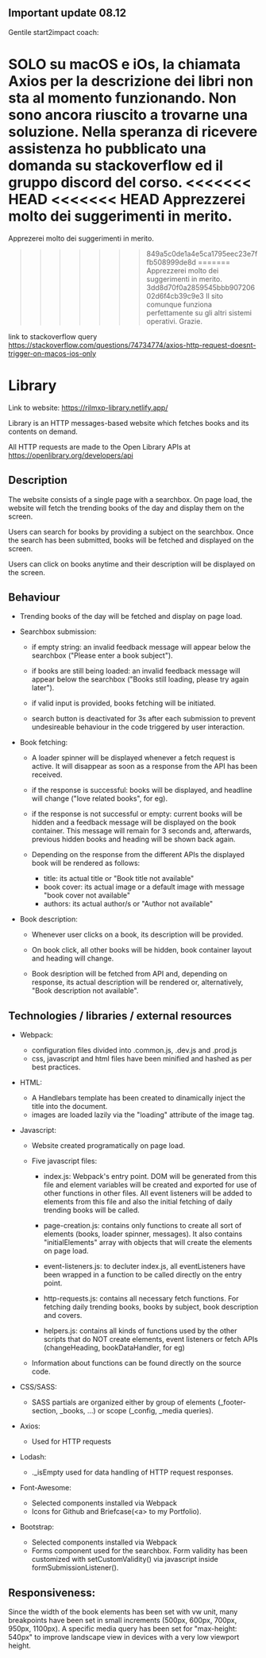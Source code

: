 ## Important update 08.12

Gentile start2impact coach:

SOLO su macOS e iOs, la chiamata Axios per la descrizione dei libri non sta al momento funzionando.
Non sono ancora riuscito a trovarne una soluzione.
Nella speranza di ricevere assistenza ho pubblicato una domanda su stackoverflow ed il gruppo discord del corso.
<<<<<<< HEAD
<<<<<<< HEAD
Apprezzerei molto dei suggerimenti in merito.
=======
Apprezerei molto dei suggerimenti in merito.
>>>>>>> 849a5c0de1a4e5ca1795eec23e7ffb508999de8d
=======
Apprezzerei molto dei suggerimenti in merito.
>>>>>>> 3dd8d70f0a2859545bbb90720602d6f4cb39c9e3
Il sito comunque funziona perfettamente su gli altri sistemi operativi.
Grazie.

link to stackoverflow query
https://stackoverflow.com/questions/74734774/axios-http-request-doesnt-trigger-on-macos-ios-only

# Library

Link to website: https://rilmxp-library.netlify.app/

Library is an HTTP messages-based website which fetches books and its contents on demand.

All HTTP requests are made to the Open Library APIs at https://openlibrary.org/developers/api

## Description

The website consists of a single page with a searchbox.
On page load, the website will fetch the trending books of the day and display them on the screen.

Users can search for books by providing a subject on the searchbox. Once the search has been submitted, books will be fetched and displayed on the screen.

Users can click on books anytime and their description will be displayed on the screen.

## Behaviour

- Trending books of the day will be fetched and display on page load.

- Searchbox submission:

  - if empty string: an invalid feedback message will appear below the searchbox ("Please enter a book subject").

  - if books are still being loaded: an invalid feedback message will appear below the searchbox ("Books still loading, please try again later").

  - if valid input is provided, books fetching will be initiated.

  - search button is deactivated for 3s after each submission to prevent undesireable behaviour in the code triggered by user interaction.

- Book fetching:

  - A loader spinner will be displayed whenever a fetch request is active. It will disappear as soon as a response from the API has been received.

  - if the response is successful: books will be displayed, and headline will change ("love related books", for eg).

  - if the response is not successful or empty: current books will be hidden and a feedback message will be displayed on the book container. This message will remain for 3 seconds and, afterwards, previous hidden books and heading will be shown back again.

  - Depending on the response from the different APIs the displayed book will be rendered as follows:

    - title: its actual title or "Book title not available"
    - book cover: its actual image or a default image with message "book cover not available"
    - authors: its actual author/s or "Author not available"

- Book description:

  - Whenever user clicks on a book, its description will be provided.

  - On book click, all other books will be hidden, book container layout and heading will change.

  - Book desription will be fetched from API and, depending on response, its actual description will be rendered or, alternatively, "Book description not available".

## Technologies / libraries / external resources

- Webpack:

  - configuration files divided into .common.js, .dev.js and .prod.js
  - css, javascript and html files have been minified and hashed as per best practices.

- HTML:

  - A Handlebars template has been created to dinamically inject the title into the document.
  - images are loaded lazily via the "loading" attribute of the image tag.

- Javascript:

  - Website created programatically on page load.

  - Five javascript files:

    - index.js:
      Webpack's entry point. DOM will be generated from this file and element variables will be created and exported for use of other functions in other files. All event listeners will be added to elements from this file and also the initial fetching of daily trending books will be called.

    - page-creation.js:
      contains only functions to create all sort of elements (books, loader spinner, messages). It also contains "initialElements" array with objects that will create the elements on page load.

    - event-listeners.js:
      to decluter index.js, all eventListeners have been wrapped in a function to be called directly on the entry point.

    - http-requests.js:
      contains all necessary fetch functions. For fetching daily trending books, books by subject, book description and covers.

    - helpers.js:
      contains all kinds of functions used by the other scripts that do NOT create elements, event listeners or fetch APIs (changeHeading, bookDataHandler, for eg)

  - Information about functions can be found directly on the source code.

- CSS/SASS:

  - SASS partials are organized either by group of elements (\_footer-section, \_books, ...) or scope (\_config, \_media queries).

- Axios:

  - Used for HTTP requests

- Lodash:

  - .\_isEmpty used for data handling of HTTP request responses.

- Font-Awesome:

  - Selected components installed via Webpack
  - Icons for Github and Briefcase(&lt;a&gt; to my Portfolio).

- Bootstrap:
  - Selected components installed via Webpack
  - Forms component used for the searchbox. Form validity has been customized with setCustomValidity() via javascript inside formSubmissionListener().

## Responsiveness:

Since the width of the book elements has been set with vw unit, many breakpoints have been set in small increments (500px, 600px, 700px, 950px, 1100px). A specific media query has been set for "max-height: 540px" to improve landscape view in devices with a very low viewport height.
